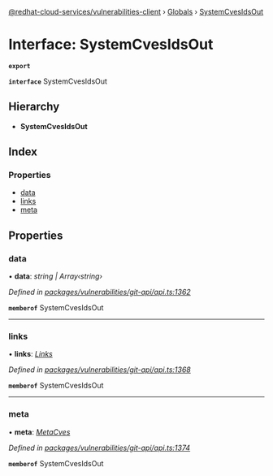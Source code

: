 [@redhat-cloud-services/vulnerabilities-client](../README.md) › [Globals](../globals.md) › [SystemCvesIdsOut](systemcvesidsout.md)

# Interface: SystemCvesIdsOut

**`export`** 

**`interface`** SystemCvesIdsOut

## Hierarchy

* **SystemCvesIdsOut**

## Index

### Properties

* [data](systemcvesidsout.md#data)
* [links](systemcvesidsout.md#links)
* [meta](systemcvesidsout.md#meta)

## Properties

###  data

• **data**: *string | Array‹string›*

*Defined in [packages/vulnerabilities/git-api/api.ts:1362](https://github.com/RedHatInsights/javascript-clients/blob/master/packages/vulnerabilities/git-api/api.ts#L1362)*

**`memberof`** SystemCvesIdsOut

___

###  links

• **links**: *[Links](links.md)*

*Defined in [packages/vulnerabilities/git-api/api.ts:1368](https://github.com/RedHatInsights/javascript-clients/blob/master/packages/vulnerabilities/git-api/api.ts#L1368)*

**`memberof`** SystemCvesIdsOut

___

###  meta

• **meta**: *[MetaCves](metacves.md)*

*Defined in [packages/vulnerabilities/git-api/api.ts:1374](https://github.com/RedHatInsights/javascript-clients/blob/master/packages/vulnerabilities/git-api/api.ts#L1374)*

**`memberof`** SystemCvesIdsOut
